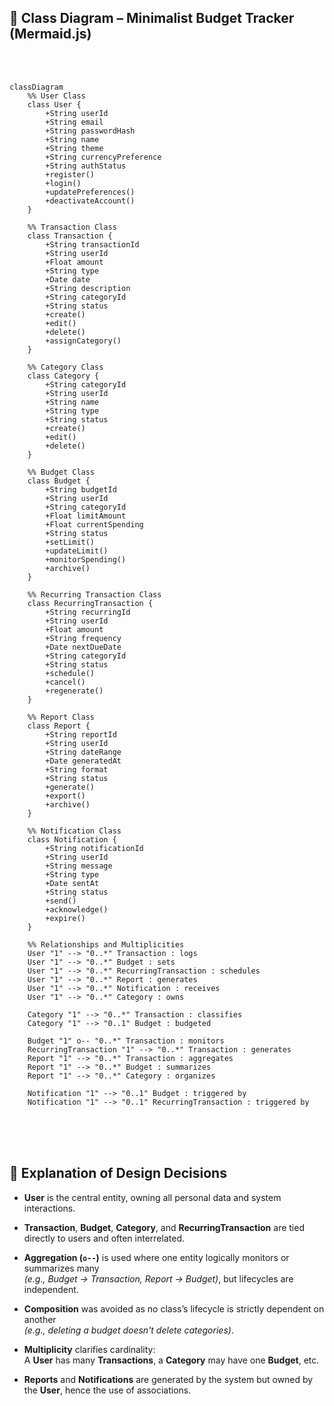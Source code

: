 ## 🧩 Class Diagram – Minimalist Budget Tracker (Mermaid.js)

<br>
<br>

```mermaid
classDiagram
    %% User Class
    class User {
        +String userId
        +String email
        +String passwordHash
        +String name
        +String theme
        +String currencyPreference
        +String authStatus
        +register()
        +login()
        +updatePreferences()
        +deactivateAccount()
    }

    %% Transaction Class
    class Transaction {
        +String transactionId
        +String userId
        +Float amount
        +String type
        +Date date
        +String description
        +String categoryId
        +String status
        +create()
        +edit()
        +delete()
        +assignCategory()
    }

    %% Category Class
    class Category {
        +String categoryId
        +String userId
        +String name
        +String type
        +String status
        +create()
        +edit()
        +delete()
    }

    %% Budget Class
    class Budget {
        +String budgetId
        +String userId
        +String categoryId
        +Float limitAmount
        +Float currentSpending
        +String status
        +setLimit()
        +updateLimit()
        +monitorSpending()
        +archive()
    }

    %% Recurring Transaction Class
    class RecurringTransaction {
        +String recurringId
        +String userId
        +Float amount
        +String frequency
        +Date nextDueDate
        +String categoryId
        +String status
        +schedule()
        +cancel()
        +regenerate()
    }

    %% Report Class
    class Report {
        +String reportId
        +String userId
        +String dateRange
        +Date generatedAt
        +String format
        +String status
        +generate()
        +export()
        +archive()
    }

    %% Notification Class
    class Notification {
        +String notificationId
        +String userId
        +String message
        +String type
        +Date sentAt
        +String status
        +send()
        +acknowledge()
        +expire()
    }

    %% Relationships and Multiplicities
    User "1" --> "0..*" Transaction : logs
    User "1" --> "0..*" Budget : sets
    User "1" --> "0..*" RecurringTransaction : schedules
    User "1" --> "0..*" Report : generates
    User "1" --> "0..*" Notification : receives
    User "1" --> "0..*" Category : owns

    Category "1" --> "0..*" Transaction : classifies
    Category "1" --> "0..1" Budget : budgeted

    Budget "1" o-- "0..*" Transaction : monitors
    RecurringTransaction "1" --> "0..*" Transaction : generates
    Report "1" --> "0..*" Transaction : aggregates
    Report "1" --> "0..*" Budget : summarizes
    Report "1" --> "0..*" Category : organizes

    Notification "1" --> "0..1" Budget : triggered by
    Notification "1" --> "0..1" RecurringTransaction : triggered by

```

<br>
<br>
<br>

## 📌 Explanation of Design Decisions

- **User** is the central entity, owning all personal data and system interactions.

- **Transaction**, **Budget**, **Category**, and **RecurringTransaction** are tied directly to users and often interrelated.

- **Aggregation (`o--`)** is used where one entity logically monitors or summarizes many  
  _(e.g., Budget → Transaction, Report → Budget)_, but lifecycles are independent.

- **Composition** was avoided as no class’s lifecycle is strictly dependent on another  
  _(e.g., deleting a budget doesn't delete categories)_.

- **Multiplicity** clarifies cardinality:  
  A **User** has many **Transactions**, a **Category** may have one **Budget**, etc.

- **Reports** and **Notifications** are generated by the system but owned by the **User**, hence the use of associations.
